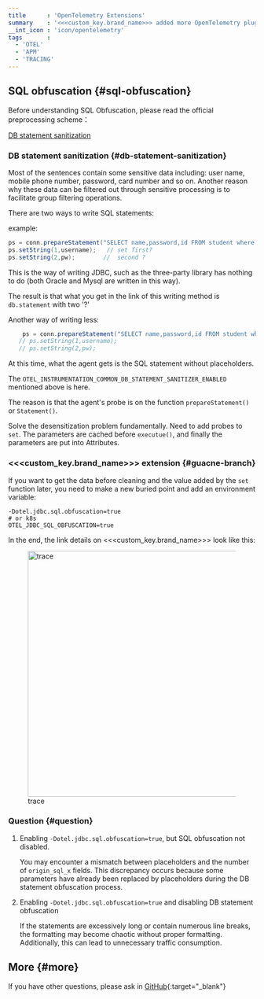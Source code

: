 ```yaml
---
title      : 'OpenTelemetry Extensions'
summary    : '<<<custom_key.brand_name>>> added more OpenTelemetry plugins'
__int_icon : 'icon/opentelemetry'
tags       :
  - 'OTEL'
  - 'APM'
  - 'TRACING'
---
```


## SQL obfuscation {#sql-obfuscation}

Before understanding SQL Obfuscation, please read the official preprocessing scheme：

[DB statement sanitization](https://opentelemetry.io/docs/instrumentation/java/automatic/agent-config/#db-statement-sanitization)

### DB statement sanitization {#db-statement-sanitization}

Most of the sentences contain some sensitive data including: user name, mobile phone number, password, card number and so on. Another reason why these data can be filtered out through sensitive processing is to facilitate group filtering operations.

There are two ways to write SQL statements:

example:

```java
ps = conn.prepareStatement("SELECT name,password,id FROM student where name=? and password=?");
ps.setString(1,username);   // set first?
ps.setString(2,pw);        //  second ?
```

This is the way of writing JDBC, such as the three-party library has nothing to do (both Oracle and Mysql are written in this way).

The result is that what you get in the link of this writing method is `db.statement` with two '?'

Another way of writing less:

```java
    ps = conn.prepareStatement("SELECT name,password,id FROM student where name='your-name' and password='123456'");
   // ps.setString(1,username); 
   // ps.setString(2,pw);
```

At this time, what the agent gets is the SQL statement without placeholders.

The `OTEL_INSTRUMENTATION_COMMON_DB_STATEMENT_SANITIZER_ENABLED` mentioned above is here.

The reason is that the agent's probe is on the function `prepareStatement()` or `Statement()`.

Solve the desensitization problem fundamentally. Need to add probes to `set`. The parameters are cached before `executue()`, and finally the parameters are put into Attributes.

### <<<custom_key.brand_name>>> extension {#guacne-branch}

If you want to get the data before cleaning and the value added by the `set` function later, you need to make a new buried point and add an environment variable:

```shell
-Dotel.jdbc.sql.obfuscation=true
# or k8s 
OTEL_JDBC_SQL_OBFUSCATION=true
```

In the end, the link details on <<<custom_key.brand_name>>> look like this:

<!-- markdownlint-disable MD046 MD033 -->
<figure >
  <img src="https://df-storage-dev.oss-cn-hangzhou.aliyuncs.com/songlongqi/otel-sql.png" style="height: 500px" alt="trace">
  <figcaption> trace </figcaption>
</figure>

### Question {#question}

1. Enabling `-Dotel.jdbc.sql.obfuscation=true`, but SQL obfuscation not disabled.

   You may encounter a mismatch between placeholders and the number of `origin_sql_x` fields. This discrepancy occurs because some parameters have already been replaced by placeholders during the DB statement obfuscation process.

1. Enabling `-Dotel.jdbc.sql.obfuscation=true` and disabling DB statement obfuscation

   If the statements are excessively long or contain numerous line breaks, the formatting may become chaotic without proper formatting. Additionally, this can lead to unnecessary traffic consumption.

## More {#more}

If you have other questions, please ask in [GitHub](https://github.com/GuanceCloud/opentelemetry-java-instrumentation/issues){:target="_blank"}
